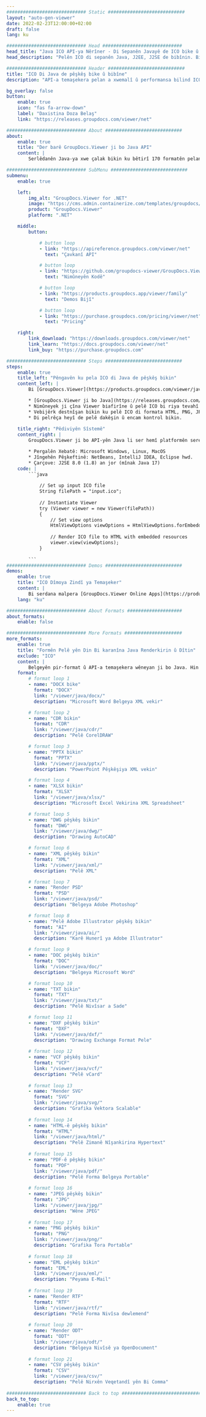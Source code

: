 ```yaml
---
############################# Static ############################
layout: "auto-gen-viewer"
date: 2022-02-23T12:00:00+02:00
draft: false
lang: ku

############################# Head #############################
head_title: "Java ICO API-ya Nêrîner - Di Sepanên Javayê de ICO bike û nîşan bide"
head_description: "Pelên ICO di sepanên Java, J2EE, J2SE de bibînin. Bi taybetmendiyên pêşkeftî ve ji bo birêvebirina vebijarkên dîtina belgeyan piştgirî dide dîtina 170+ formatên pelge û pelê wêneyê di HTML, PDF an moda wêneyê de."

############################# Header ############################
title: "ICO Di Java de pêşkêş bike û bibîne" 
description: "API-a temaşekera pelan a xwemalî û performansa bilind ICO ji bo sepanên bingehîn ên Java, J2EE û J2SE, piştgirî dide cûrbecûr taybetmendiyên zêde ji bo xweşkirina xuyangê forma belgeya derketinê." 

bg_overlay: false
button:
    enable: true
    icon: "fas fa-arrow-down"
    label: "Daxistina Doza Belaş"
    link: "https://releases.groupdocs.com/viewer/net"

############################# About ############################
about:
    enable: true
    title: "Der barê GroupDocs.Viewer ji bo Java API" 
    content: |
        Serlêdanên Java-ya xwe çalak bikin ku bêtirî 170 formatên pelan di modên HTML, PDF an wêneyê de bi karanîna GroupDocs.Viewer ji bo API-yên Java-yê bêyî ku nermalava zêde hatî saz kirin nîşan bidin; wek Microsoft Office, Apache Open Office, Adobe Acrobat Reader hwd. Pêşdebir dikarin bi hêsanî hemî wêne û celebên belgeyên populer ên wekî Microsoft Office, OpenDocument, HTML, PDF, Archive, Diagrams, Photoshop, AutoCAD û formatên zimanê bernamesaziyê di hundurê sepanên Java de bibînin. rendering bi lez û herî bilind.

############################# SubMenu ############################
submenu:
    enable: true

    left:
        img_alt: "GroupDocs.Viewer for .NET"
        image: "https://cms.admin.containerize.com/templates/groupdocs/images/product-logos/90x90-noborder/groupdocs-viewer-net.png"
        product: "GroupDocs.Viewer"
        platform: ".NET"

    middle:
        button:

            # button loop
            - link: "https://apireference.groupdocs.com/viewer/net"
              text: "Çavkanî API"

            # button loop
            - link: "https://github.com/groupdocs-viewer/GroupDocs.Viewer-for-.NET"
              text: "Nimûneyên Kodê"

            # button loop
            - link: "https://products.groupdocs.app/viewer/family"
              text: "Demos Bijî"

            # button loop
            - link: "https://purchase.groupdocs.com/pricing/viewer/net"
              text: "Pricing"

    right:
        link_download: "https://downloads.groupdocs.com/viewer/net"
        link_learn: "https://docs.groupdocs.com/viewer/net"
        link_buy: "https://purchase.groupdocs.com"

############################# Steps ############################
steps:
    enable: true
    title_left: "Pêngavên ku pela ICO di Java de pêşkêş bikin" 
    content_left: |
        Bi [GroupDocs.Viewer](https://products.groupdocs.com/viewer/java/) hûn dikarin di çend gavan de ICO li HTML, JPEG, PNG an PDF bidin.

        * [GroupDocs.Viewer ji bo Java](https://releases.groupdocs.com/viewer/java/) wekî girêdayî projeya xwe zêde bikin. 
        * Nimûneyek ji çîna Viewer biafirîne û pelê ICO bi riya tevahî bar bike. 
        * Vebijêrk destnîşan bikin ku pelê ICO di formata HTML, PNG, JPEG an PDF de were pêşkêş kirin. 
        * Di pelrêça heyî de pelê dakêşin û encam kontrol bikin. 
        
    title_right: "Pêdiviyên Sîstemê" 
    content_right: |
        GroupDocs.Viewer ji bo API-yên Java li ser hemî platformên sereke û pergalên xebitandinê têne piştgirî kirin. Berî ku hûn koda jêrîn bicîh bikin, ji kerema xwe pê ewle bibin ku we şertên jêrîn li ser pergala we hatine saz kirin.

        * Pergalên Xebatê: Microsoft Windows, Linux, MacOS 
        * Jîngehên Pêşkeftinê: NetBeans, IntelliJ IDEA, Eclipse hwd. 
        * Çarçove: J2SE 8.0 (1.8) an jor (mînak Java 17) 
    code: |
        ```java
                        
            // Set up input ICO file
            String filePath = "input.ico";
        
            // Instantiate Viewer
            try (Viewer viewer = new Viewer(filePath))
            {
            	// Set view options 
            	HtmlViewOptions viewOptions = HtmlViewOptions.forEmbeddedResources();
                    
            	// Render ICO file to HTML with embedded resources
            	viewer.view(viewOptions);
            }
             
        ```
############################# Demos ############################
demos:
    enable: true
    title: "ICO Dîmoya Zindî ya Temaşeker"
    content: |
        Bi serdana malpera [GroupDocs.Viewer Online Apps](https://products.groupdocs.app/viewer/ico) niha pelê ICO bibînin.
    lang: "ku"

############################# About Formats ####################
about_formats:
    enable: false

############################# More Formats #####################
more_formats:
    enable: true
    title: "Formên Pelê yên Din Bi karanîna Java Renderkirin û Dîtin"
    exclude: "ICO"
    content: |
        Belgeyên pir-format û API-a temaşekera wêneyan ji bo Java. Hin formatên pelê yên populer ên li jêr bêyî temaşevanên derveyî bibînin.
    format: 
        # format loop 1
        - name: "DOCX bike"
          format: "DOCX"
          link: "/viewer/java/docx/"
          description: "Microsoft Word Belgeya XML vekir" 

        # format loop 2
        - name: "CDR bikin" 
          format: "CDR"
          link: "/viewer/java/cdr/"
          description: "Pelê CorelDRAW" 

        # format loop 3
        - name: "PPTX bikin"
          format: "PPTX"
          link: "/viewer/java/pptx/"
          description: "PowerPoint Pêşkêşiya XML vekin" 

        # format loop 4
        - name: "XLSX bikin"
          format: "XLSX"
          link: "/viewer/java/xlsx/"
          description: "Microsoft Excel Vekirina XML Spreadsheet" 

        # format loop 5
        - name: "DWG pêşkêş bikin"
          format: "DWG"
          link: "/viewer/java/dwg/"
          description: "Drawing AutoCAD"

        # format loop 6
        - name: "XML pêşkêş bikin"
          format: "XML"
          link: "/viewer/java/xml/"
          description: "Pelê XML"

        # format loop 7
        - name: "Render PSD"
          format: "PSD"
          link: "/viewer/java/psd/"
          description: "Belgeya Adobe Photoshop"

        # format loop 8
        - name: "Pelê Adobe Illustrator pêşkêş bikin"
          format: "AI"
          link: "/viewer/java/ai/"
          description: "Karê Hunerî ya Adobe Illustrator"

        # format loop 9
        - name: "DOC pêşkêş bikin"
          format: "DOC"
          link: "/viewer/java/doc/"
          description: "Belgeya Microsoft Word" 

        # format loop 10
        - name: "TXT bikin" 
          format: "TXT"
          link: "/viewer/java/txt/"
          description: "Pelê Nivîsar a Sade" 

        # format loop 11
        - name: "DXF pêşkêş bikin" 
          format: "DXF"
          link: "/viewer/java/dxf/"
          description: "Drawing Exchange Format Pele"  
          
        # format loop 12
        - name: "VCF pêşkêş bikin"
          format: "VCF"
          link: "/viewer/java/vcf/"
          description: "Pelê vCard"  
              
        # format loop 13
        - name: "Render SVG"
          format: "SVG"
          link: "/viewer/java/svg/"
          description: "Grafika Vektora Scalable" 
          
        # format loop 14
        - name: "HTML-ê pêşkêş bikin"
          format: "HTML"
          link: "/viewer/java/html/"
          description: "Pelê Zimanê Nîşankirina Hypertext" 
          
        # format loop 15
        - name: "PDF-ê pêşkêş bikin"
          format: "PDF"
          link: "/viewer/java/pdf/"
          description: "Pelê Forma Belgeya Portable"
          
        # format loop 16
        - name: "JPEG pêşkêş bikin"
          format: "JPG"
          link: "/viewer/java/jpg/"
          description: "Wêne JPEG"
          
        # format loop 17
        - name: "PNG pêşkêş bikin"
          format: "PNG"
          link: "/viewer/java/png/"
          description: "Grafika Tora Portable" 
          
        # format loop 18
        - name: "EML pêşkêş bikin"
          format: "EML"
          link: "/viewer/java/eml/"
          description: "Peyama E-Mail" 
          
        # format loop 19
        - name: "Render RTF"
          format: "RTF"
          link: "/viewer/java/rtf/"
          description: "Pelê Forma Nivîsa dewlemend" 
          
        # format loop 20
        - name: "Render ODT"
          format: "ODT"
          link: "/viewer/java/odt/"
          description: "Belgeya Nivîsê ya OpenDocument" 
          
        # format loop 21
        - name: "CSV pêşkêş bikin"
          format: "CSV"
          link: "/viewer/java/csv/"
          description: "Pelê Nirxên Veqetandî yên Bi Comma" 
          
############################# Back to top ###############################
back_to_top:
    enable: true
---
```


